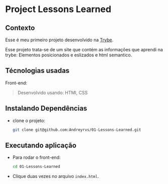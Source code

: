 # Project Lessons Learned

## Contexto

Esse é meu primeiro projeto desenvolvido na [Trybe](https://www.betrybe.com/).

Esse projeto trata-se de um site que contém as informações que aprendi na trybe: Elementos posicionados e eslizados e html semantico.

## Técnologias usadas

Front-end:
> Desenvolvido usando: HTMl, CSS

## Instalando Dependências

* clone o projeto:

  ```bash
  git clone git@github.com:Andreyrvs/01-Lessons-Learned.git
  ```

## Executando aplicação

* Para rodar o front-end:

  ```bash
  cd 01-Lessons-Learned
  ```

* Clique duas vezes no arquivo `index.html`.
